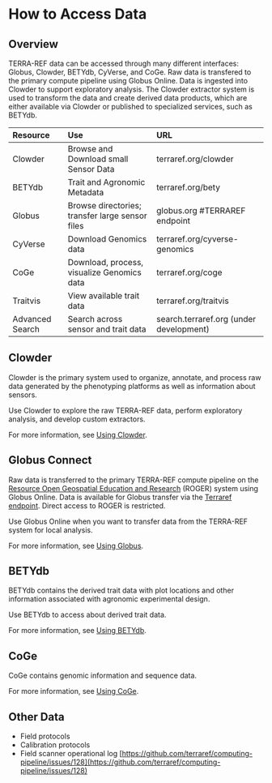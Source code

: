 # How to Access Data

## Overview

TERRA-REF data can be accessed through many different interfaces: Globus, Clowder, BETYdb, CyVerse, and CoGe. Raw data is transfered to the primary compute pipeline using Globus Online. Data is ingested into Clowder to support exploratory analysis. The Clowder extractor system is used to transform the data and create derived data products, which are either available via Clowder or published to specialized services, such as BETYdb.

| Resource | Use | URL |
| :--- | :--- | :--- |
| Clowder | Browse and Download small Sensor Data | terraref.org/clowder |
| BETYdb | Trait and Agronomic Metadata | terraref.org/bety |
| Globus | Browse directories; transfer large sensor files | globus.org \#TERRAREF endpoint |
| CyVerse | Download Genomics data | terraref.org/cyverse-genomics |
| CoGe | Download, process, visualize Genomics data | terraref.org/coge |
| Traitvis | View available trait data | terraref.org/traitvis |
| Advanced Search | Search across sensor and trait data | search.terraref.org \(under development\) |

## Clowder

Clowder is the primary system used to organize, annotate, and process raw data generated by the phenotyping platforms as well as information about sensors.

Use Clowder to explore the raw TERRA-REF data, perform exploratory analysis, and develop custom extractors.

For more information, see [Using Clowder](using-clowder-sensor-and-genoomics-data.md).

## Globus Connect

Raw data is transferred to the primary TERRA-REF compute pipeline on the [Resource Open Geospatial Education and Research](https://wiki.ncsa.illinois.edu/display/ROGER/ROGER+System+Information?src=contextnavchildmode) \(ROGER\) system using Globus Online. Data is available for Globus transfer via the [Terraref endpoint](https://www.globus.org/app/endpoints/403204c4-6004-11e6-8316-22000b97daec/overview). Direct access to ROGER is restricted.

Use Globus Online when you want to transfer data from the TERRA-REF system for local analysis.

For more information, see [Using Globus](using-globus-sensor-and-genomics-data.md).

## **BETYdb**

BETYdb contains the derived trait data with plot locations and other information associated with agronomic experimental design.

Use BETYdb to access about derived trait data.

For more information, see [Using BETYdb](using-betydb-trait-data-experimental-metadata/).

## **CoGe**

CoGe contains genomic information and sequence data.

For more information, see [Using CoGe](using-coge-genomics.md).

## **Other Data**

* Field protocols
* Calibration protocols
* Field scanner operational log [https://github.com/terraref/computing-pipeline/issues/128](https://github.com/terraref/computing-pipeline/issues/128)

